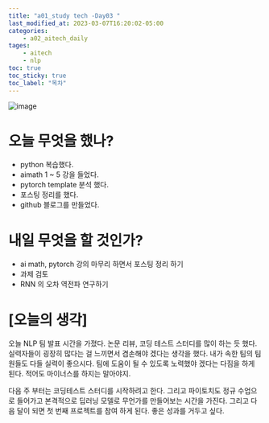 ```yaml
---
title: "a01_study tech -Day03 "
last_modified_at: 2023-03-07T16:20:02-05:00
categories:
    - a02_aitech_daily
tages:
    - aitech
    - nlp
toc: true
toc_sticky: true
toc_label: "목차"
---
```


![image](../../../image/aitech.png)


# 오늘 무엇을 했나?
- python 복습했다. 
- aimath 1 ~ 5 강을 들었다.
- pytorch template 분석 했다.
- 포스팅 정리를 했다.
- github 블로그를 만들었다.


# 내일 무엇을 할 것인가?
- ai math, pytorch 강의 마무리 하면서 포스팅 정리 하기
- 과제 검토
- RNN 의 오차 역전파 연구하기


# [오늘의 생각]
오늘 NLP 팀 발표 시간을 가졌다. 논문 리뷰, 코딩 테스트 스터디를 많이 하는 듯 했다. 실력자들이 굉장히 많다는 걸 느끼면서 겸손해야 겠다는 생각을 했다. 내가 속한 팀의 팀원들도 다들 실력이 좋으시다. 팀에 도움이 될 수 있도록 노력했야 겠다는 다짐을 하게 된다. 적어도 마이너스를 하지는 말아야지. 

다음 주 부터는 코딩테스트 스터디를 시작하려고 한다. 그리고 파이토치도 정규 수업으로 들어가고 본격적으로 딥러닝 모델로 무언가를 만들어보는 시간을 가진다. 그리고 다음 달이 되면 첫 번째 프로젝트를 참여 하게 된다. 좋은 성과를 거두고 싶다. 